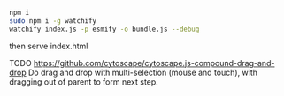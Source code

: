 
```bash
npm i
sudo npm i -g watchify
watchify index.js -p esmify -o bundle.js --debug
```

then serve index.html

TODO
https://github.com/cytoscape/cytoscape.js-compound-drag-and-drop
Do drag and drop with multi-selection (mouse and touch), with dragging out of parent to form next step.

